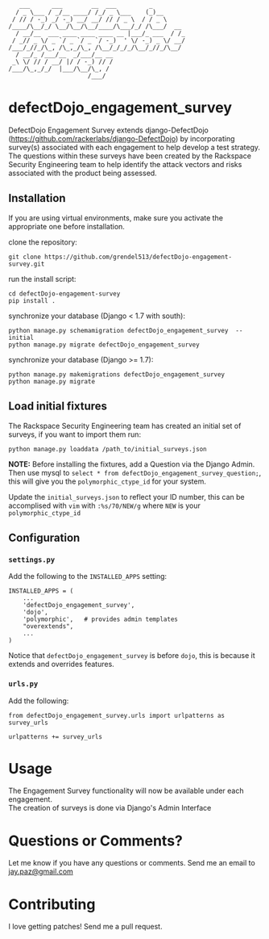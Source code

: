        ___      ___        __  ___         _         
      / _ \___ / _/__ ____/ /_/ _ \___    (_)__      
     / // / -_) _/ -_) __/ __/ // / _ \  / / _ \     
    /____/\__/_/ \__/\__/\__/____/\___/_/ /\___/  __ 
      / __/__  ___ ____ ____ ____ __ |___/_ ___  / /_
     / _// _ \/ _ `/ _ `/ _ `/ -_)  ' \/ -_) _ \/ __/
    /___/_//_/\_, /\_,_/\_, /\__/_/_/_/\__/_//_/\__/ 
      / __/_ /___/__  _/___/__ __                    
     _\ \/ // / __/ |/ / -_) // /                    
    /___/\_,_/_/  |___/\__/\_, /                     
                          /___/                                      

defectDojo_engagement_survey
===========================

DefectDojo Engagement Survey extends django-DefectDojo
(https://github.com/rackerlabs/django-DefectDojo) by incorporating survey(s)
associated with each engagement to help develop a test strategy.  The
questions within these surveys have been created by the Rackspace Security
Engineering team to help identify the attack vectors and risks associated
with the product being assessed.

Installation
------------

If you are using virtual environments, make sure you activate the appropriate one
before installation.

clone the repository:

    git clone https://github.com/grendel513/defectDojo-engagement-survey.git

run the install script:
    
    cd defectDojo-engagement-survey
    pip install .
    
synchronize your database (Django < 1.7 with south):

    python manage.py schemamigration defectDojo_engagement_survey  --initial
    python manage.py migrate defectDojo_engagement_survey
    
synchronize your database (Django >= 1.7):

    python manage.py makemigrations defectDojo_engagement_survey
    python manage.py migrate
    
## Load initial fixtures

The Rackspace Security Engineering team has created an initial set of surveys, if you want to import them run:

    python manage.py loaddata /path_to/initial_surveys.json
    
**NOTE:** Before installing the fixtures, add a Question via the Django Admin.  Then use mysql to
`select * from defectDojo_engagement_survey_question;`, this will give you the `polymorphic_ctype_id` for your system.

Update the `initial_surveys.json` to reflect your ID number, this can be accomplised with `vim` with `:%s/70/NEW/g` where
`NEW` is your `polymorphic_ctype_id`

## Configuration

### `settings.py`

Add the following to the `INSTALLED_APPS` setting: 

    INSTALLED_APPS = (
        ...
        'defectDojo_engagement_survey',
        'dojo',
        'polymorphic',   # provides admin templates
        "overextends",
        ...
    ) 

Notice that `defectDojo_engagement_survey` is before `dojo`, this is because
it extends and overrides features.

### `urls.py`

Add the following:

`from defectDojo_engagement_survey.urls import urlpatterns as survey_urls` 

`urlpatterns += survey_urls`

Usage
=====

The Engagement Survey functionality will now be available under each engagement.  
The creation of surveys is done via Django's Admin Interface
        
Questions or Comments?
======================

Let me know if you have any questions or comments.  Send me an email to jay.paz@gmail.com

Contributing
============

I love getting patches! Send me a pull request.  


